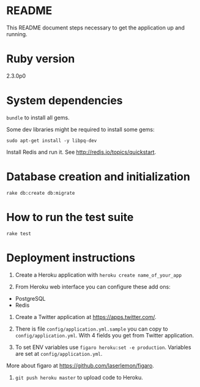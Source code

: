 README
======

This README document steps necessary to get the application up and running.

# Ruby version

2.3.0p0

# System dependencies

`bundle` to install all gems.

Some dev libraries might be required to install some gems:

```
sudo apt-get install -y libpq-dev
```

Install Redis and run it. See http://redis.io/topics/quickstart.

# Database creation and initialization

`rake db:create db:migrate`

# How to run the test suite

`rake test`

# Deployment instructions

1. Create a Heroku application with `heroku create name_of_your_app`

1. From Heroku web interface you can configure these add ons:

- PostgreSQL
- Redis

1. Create a Twitter application at https://apps.twitter.com/.

1. There is file `config/application.yml.sample` you can copy to
`config/application.yml`. With 4 fields you get from Twitter application.

1. To set ENV variables use `figaro heroku:set -e production`. Variables are
set at `config/application.yml`.

More about figaro at https://github.com/laserlemon/figaro.

1. `git push heroku master` to upload code to Heroku.
